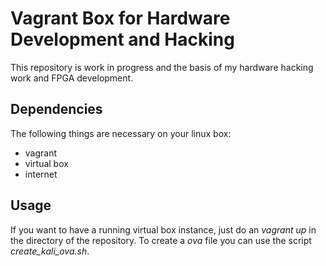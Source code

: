 # Vagrant Box for Hardware Development and Hacking

This repository is work in progress and the basis of my hardware hacking work and FPGA development.

## Dependencies

The following things are necessary on your linux box:

- vagrant
- virtual box
- internet

## Usage

If you want to have a running virtual box instance, just do an _vagrant up_ in the directory of the repository. To create a _ova_ file you can use the script _create_kali_ova.sh_.